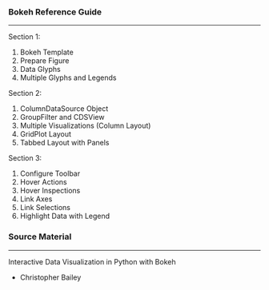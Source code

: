 ### Bokeh Reference Guide
----

Section 1:
1. Bokeh Template
2. Prepare Figure
3. Data Glyphs
4. Multiple Glyphs and Legends

Section 2:
1. ColumnDataSource Object
2. GroupFilter and CDSView
3. Multiple Visualizations (Column Layout)
4. GridPlot Layout
5. Tabbed Layout with Panels

Section 3:
1. Configure Toolbar
2. Hover Actions
3. Hover Inspections
4. Link Axes
5. Link Selections
6. Highlight Data with Legend


### Source Material
----

Interactive Data Visualization in Python with Bokeh
- Christopher Bailey
